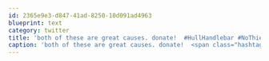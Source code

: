 ```yaml
---
id: 2365e9e3-d847-41ad-8250-10d091ad4963
blueprint: text
category: twitter
title: 'both of these are great causes. donate!  #HullHandlebar #NoThiessen http://darrenhull.com/blog/'
caption: 'both of these are great causes. donate!  <span class="hashtag hashtag_local">#<a href="http://tweettemp.darylchymko.ca/?tag=hullhandlebar">HullHandlebar</a> <span class="hashtag hashtag_local">#<a href="http://tweettemp.darylchymko.ca/?tag=nothiessen">NoThiessen</a> http://darrenhull.com/blog/'
---
```

